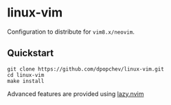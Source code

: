 # linux-vim

Configuration to distribute for `vim8.x/neovim`.

## Quickstart

```
git clone https://github.com/dpopchev/linux-vim.git
cd linux-vim
make install
```

Advanced features are provided using [lazy.nvim](https://github.com/folke/lazy.nvim)
